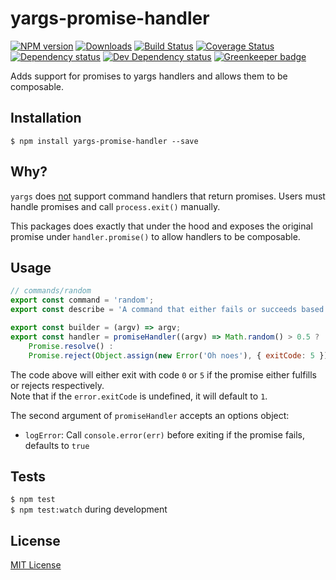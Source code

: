 # yargs-promise-handler

[![NPM version][npm-image]][npm-url] [![Downloads][downloads-image]][npm-url] [![Build Status][travis-image]][travis-url] [![Coverage Status][codecov-image]][codecov-url] [![Dependency status][david-dm-image]][david-dm-url] [![Dev Dependency status][david-dm-dev-image]][david-dm-dev-url] [![Greenkeeper badge][greenkeeper-image]][greenkeeper-url]

[npm-url]:https://npmjs.org/package/yargs-promise-handler
[npm-image]:http://img.shields.io/npm/v/yargs-promise-handler.svg
[downloads-image]:http://img.shields.io/npm/dm/yargs-promise-handler.svg
[travis-url]:https://travis-ci.org/moxystudio/yargs-promise-handler
[travis-image]:http://img.shields.io/travis/moxystudio/yargs-promise-handler/master.svg
[codecov-url]:https://codecov.io/gh/moxystudio/yargs-promise-handler
[codecov-image]:https://img.shields.io/codecov/c/github/moxystudio/yargs-promise-handler/master.svg
[david-dm-url]:https://david-dm.org/moxystudio/yargs-promise-handler
[david-dm-image]:https://img.shields.io/david/moxystudio/yargs-promise-handler.svg
[david-dm-dev-url]:https://david-dm.org/moxystudio/yargs-promise-handler?type=dev
[david-dm-dev-image]:https://img.shields.io/david/dev/moxystudio/yargs-promise-handler.svg
[greenkeeper-image]:https://badges.greenkeeper.io/moxystudio/yargs-promise-handler.svg
[greenkeeper-url]:https://greenkeeper.io

Adds support for promises to yargs handlers and allows them to be composable.


## Installation

`$ npm install yargs-promise-handler --save`


## Why?

`yargs` does [not](https://github.com/yargs/yargs/issues/510) support command handlers that return promises. Users must handle promises and call `process.exit()` manually.

This packages does exactly that under the hood and exposes the original promise under `handler.promise()` to allow handlers to be composable.


## Usage

```js
// commands/random
export const command = 'random';
export const describe = 'A command that either fails or succeeds based on randomness';

export const builder = (argv) => argv;
export const handler = promiseHandler((argv) => Math.random() > 0.5 ?
    Promise.resolve() :
    Promise.reject(Object.assign(new Error('Oh noes'), { exitCode: 5 })));
```

The code above will either exit with code `0` or `5` if the promise either fulfills or rejects respectively.   
Note that if the `error.exitCode` is undefined, it will default to `1`.

The second argument of `promiseHandler` accepts an options object:

- `logError`: Call `console.error(err)` before exiting if the promise fails, defaults to `true`


## Tests

`$ npm test`   
`$ npm test:watch` during development


## License

[MIT License](http://opensource.org/licenses/MIT)
